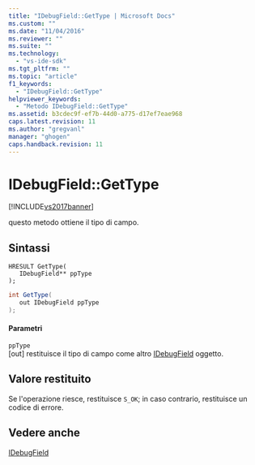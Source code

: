 ```yaml
---
title: "IDebugField::GetType | Microsoft Docs"
ms.custom: ""
ms.date: "11/04/2016"
ms.reviewer: ""
ms.suite: ""
ms.technology: 
  - "vs-ide-sdk"
ms.tgt_pltfrm: ""
ms.topic: "article"
f1_keywords: 
  - "IDebugField::GetType"
helpviewer_keywords: 
  - "Metodo IDebugField::GetType"
ms.assetid: b3cdec9f-ef7b-44d0-a775-d17ef7eae968
caps.latest.revision: 11
ms.author: "gregvanl"
manager: "ghogen"
caps.handback.revision: 11
---
```

# IDebugField::GetType
[!INCLUDE[vs2017banner](../../../code-quality/includes/vs2017banner.md)]

questo metodo ottiene il tipo di campo.  
  
## Sintassi  
  
```cpp#  
HRESULT GetType(   
   IDebugField** ppType  
);  
```  
  
```c#  
int GetType(  
   out IDebugField ppType  
);  
```  
  
#### Parametri  
 `ppType`  
 \[out\]  restituisce il tipo di campo come altro [IDebugField](../../../extensibility/debugger/reference/idebugfield.md) oggetto.  
  
## Valore restituito  
 Se l'operazione riesce, restituisce `S_OK`; in caso contrario, restituisce un codice di errore.  
  
## Vedere anche  
 [IDebugField](../../../extensibility/debugger/reference/idebugfield.md)